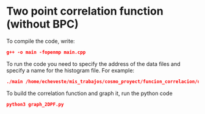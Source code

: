 # Two point correlation function (without BPC)

To compile the code, write:

```json
g++ -o main -fopenmp main.cpp
```

To run the code you need to specify the address of the data files and specify a name for the histogram file. For example:

```json
./main /home/echeveste/mis_trabajos/cosmo_proyect/funcion_correlacion/data/data.dat  full
```

To build the correlation function and graph it, run the python code

```json
python3 graph_2DPF.py 
```

